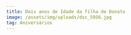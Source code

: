 ```yaml
---
title: Dois anos de Idade da filha de Donato
image: /assets/img/uploads/dsc_5956.jpg
tag: Aniversários
---
```


